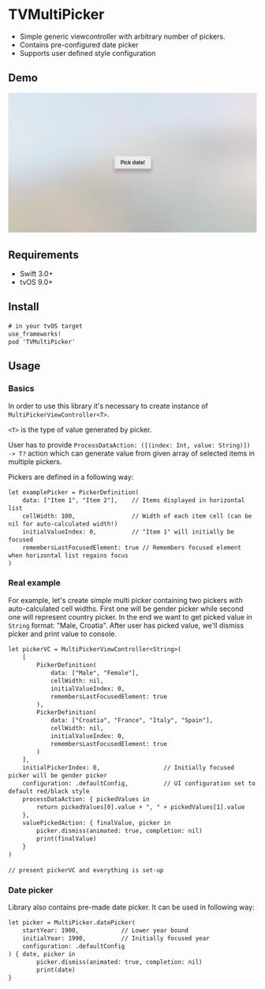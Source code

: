 TVMultiPicker
===

* Simple generic viewcontroller with arbitrary number of pickers.
* Contains pre-configured date picker
* Supports user defined style configuration

Demo
----

![alt tag](demo.gif)

Requirements
----

- Swift 3.0+
- tvOS 9.0+

Install
----

```
# in your tvOS target
use_frameworks!
pod 'TVMultiPicker'
```

Usage
----

### Basics

In order to use this library it's necessary to create instance of `MultiPickerViewController<T>`.

`<T>` is the type of value generated by picker. 

User has to provide `ProcessDataAction: ([(index: Int, value: String)]) -> T?` action which can generate
value from given array of selected items in multiple pickers.

Pickers are defined in a following way:
```
let examplePicker = PickerDefinition(
    data: ["Item 1", "Item 2"],    // Items displayed in horizontal list
    cellWidth: 100,                // Width of each item cell (can be nil for auto-calculated width!)
    initialValueIndex: 0,          // "Item 1" will initially be focused
    remembersLastFocusedElement: true // Remembers focused element when horizontal list regains focus 
)
```

### Real example

For example, let's create simple multi picker containing two pickers with auto-calculated cell widths.
First one will be gender picker while second one will represent country picker.
In the end we want to get picked value in `String` format: "Male, Croatia".
After user has picked value, we'll dismiss picker and print value to console.

```
let pickerVC = MultiPickerViewController<String>(
    [
        PickerDefinition(
            data: ["Male", "Female"],
            cellWidth: nil,
            initialValueIndex: 0,
            remembersLastFocusedElement: true
        ),
        PickerDefinition(
            data: ["Croatia", "France", "Italy", "Spain"],
            cellWidth: nil,
            initialValueIndex: 0,
            remembersLastFocusedElement: true
        )
    ],
    initialPickerIndex: 0,                  // Initially focused picker will be gender picker
    configuration: .defaultConfig,          // UI configuration set to default red/black style
    processDataAction: { pickedValues in
        return pickedValues[0].value + ", " + pickedValues[1].value
    },
    valuePickedAction: { finalValue, picker in
        picker.dismiss(animated: true, completion: nil)
        print(finalValue)
    }
)

// present pickerVC and everything is set-up
```

### Date picker

Library also contains pre-made date picker. It can be used in following way:

```
let picker = MultiPicker.datePicker(
    startYear: 1900,            // Lower year bound
    initialYear: 1990,          // Initially focused year
    configuration: .defaultConfig
) { date, picker in
        picker.dismiss(animated: true, completion: nil)
        print(date)
}
```